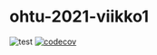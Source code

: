 # ohtu-2021-viikko1

![test](https://github.com/ReimKuos/ohtu-2021-viikko1/workflows/CI/badge.svg)
[![codecov](https://codecov.io/gh/ReimKuos/ohtu-2021-viikko1/branch/main/graph/badge.svg?token=2S9U2106QF)](https://codecov.io/gh/ReimKuos/ohtu-2021-viikko1)
